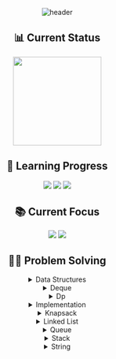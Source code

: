 <div align="center">

![header](https://capsule-render.vercel.app/api?type=transparent&color=39FF14&height=150&section=header&text=Algorithm%20Study&fontSize=70&animation=fadeIn&fontColor=39FF14&desc=Problem%20Solving%20Repository&descSize=25&descAlignY=75)

## 📊 Current Status
<p align="center">
  <a href="https://solved.ac/profile/anximusic7"><img height="180em" src="http://mazassumnida.wtf/api/v2/generate_badge?boj=anximusic7"/></a>
</p>

## 🎯 Learning Progress
<p align="center">
  <img src="https://img.shields.io/badge/Data_Structures-007396?style=for-the-badge&logo=java&logoColor=white"/>
  <img src="https://img.shields.io/badge/Algorithms-FF6B6B?style=for-the-badge&logo=TheAlgorithms&logoColor=white"/>
  <img src="https://img.shields.io/badge/Problem_Solving-00599C?style=for-the-badge&logo=c%2B%2B&logoColor=white"/>
</p>

## 📚 Current Focus
<p align="center">
  <a href="https://blog.encrypted.gg/936"><img src="https://img.shields.io/badge/Advanced_Stack-FF6B6B?style=flat-square&logo=TheAlgorithms&logoColor=white"/></a>
  <a href="https://blog.encrypted.gg/935"><img src="https://img.shields.io/badge/Binary_Search-00599C?style=flat-square&logo=TheAlgorithms&logoColor=white"/></a>
</p>

## 🏃‍♂️ Problem Solving
<details>
<summary>Data Structures</summary>
<div align="center">
🥈 [스택 (BOJ 10828)](Solutions/Baekjoon/10828.cpp)  
🥈 [큐 (BOJ 10845)](Solutions/Baekjoon/10845.cpp)  
🥈 [덱 (BOJ 10866)](Solutions/Baekjoon/10866.cpp)  
🥈 [에디터 (BOJ 1406)](Solutions/Baekjoon/1406.cpp)  
🥈 [스택 수열 (BOJ 1874)](Solutions/Baekjoon/1874.cpp)  
🥈 [균형잡힌 세상 (BOJ 4949)](Solutions/Baekjoon/4949.cpp)  
</div>
</details>

<details>
<summary>Deque</summary>
<div align="center">
✅ [Deque Implementation Test](Solutions/DataStructures/_Tests/DequeTest/deque_test.cpp)
</div>
</details>

<details>
<summary>Dp</summary>
<div align="center">
🥇 [평범한 배낭 (BOJ 12865)](Solutions/Baekjoon/12865.cpp)  
</div>
</details>

<details>
<summary>Implementation</summary>
<div align="center">
</div>
</details>

<details>
<summary>Knapsack</summary>
<div align="center">
</div>
</details>

<details>
<summary>Linked List</summary>
<div align="center">
✅ [Linked List Implementation Test](Solutions/DataStructures/_Tests/LinkedListTest/linked_list_test.cpp)
</div>
</details>

<details>
<summary>Queue</summary>
<div align="center">
✅ [Queue Implementation Test](Solutions/DataStructures/_Tests/QueueTest/queue_test.cpp)
</div>
</details>

<details>
<summary>Stack</summary>
<div align="center">
✅ [Stack Implementation Test](Solutions/DataStructures/_Tests/StackTest/stack_test.cpp)
</div>
</details>

<details>
<summary>String</summary>
<div align="center">
</div>
</details>
